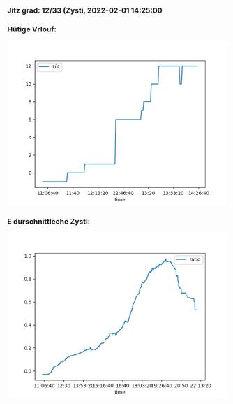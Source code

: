 ### Jitz grad: 12/33 (Zysti, 2022-02-01 14:25:00

### Hütige Vrlouf:
![Graph](Today.png)

### E durschnittleche Zysti:
![Graph](Zysti.png)